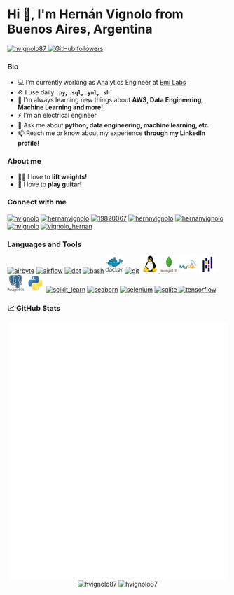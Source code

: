 <h1 align="left">Hi 👋, I'm Hernán Vignolo from Buenos Aires, Argentina</h1>

<p align="left">
  <a href="https://github.com/hvignolo87/">
    <img src="https://komarev.com/ghpvc/?username=hvignolo87&label=Profile%20views&color=0e75b6&style=flat" alt="hvignolo87" />
  </a>
  <a href="https://github.com/hvignolo87?tab=followers">
    <img alt="GitHub followers" src="https://img.shields.io/github/followers/hvignolo87?color=green&logo=github">
  </a>
</p>


### Bio

- 💻 I’m currently working as Analytics Engineer at [Emi Labs](https://github.com/emilabs)
- ⚙️ I use daily **`.py`, `.sql`, `.yml`, `.sh`**
- 🌱 I’m always learning new things about **AWS, Data Engineering, Machine Learning and more!**
- ⚡ I'm an electrical engineer
- 💬 Ask me about **python, data engineering, machine learning, etc**
- 📫 Reach me or know about my experience **through my LinkedIn profile!**


### About me
- 🏋️‍♂️ I love to **lift weights!**
- 🎸 I love to **play guitar!**


<h3 align="left">Connect with me</h3>
<p align="left">
<a href="https://dev.to/hvignolo" target="blank"><img align="center" src="https://raw.githubusercontent.com/rahuldkjain/github-profile-readme-generator/master/src/images/icons/Social/devto.svg" alt="hvignolo" height="30" width="40" /></a>
<a href="https://linkedin.com/in/hernanvignolo" target="blank"><img align="center" src="https://raw.githubusercontent.com/rahuldkjain/github-profile-readme-generator/master/src/images/icons/Social/linked-in-alt.svg" alt="hernanvignolo" height="30" width="40" /></a>
<a href="https://stackoverflow.com/users/19820067" target="blank"><img align="center" src="https://raw.githubusercontent.com/rahuldkjain/github-profile-readme-generator/master/src/images/icons/Social/stack-overflow.svg" alt="19820067" height="30" width="40" /></a>
<a href="https://kaggle.com/hernnvignolo" target="blank"><img align="center" src="https://raw.githubusercontent.com/rahuldkjain/github-profile-readme-generator/master/src/images/icons/Social/kaggle.svg" alt="hernnvignolo" height="30" width="40" /></a>
<a href="https://fb.com/hernanvignolo" target="blank"><img align="center" src="https://raw.githubusercontent.com/rahuldkjain/github-profile-readme-generator/master/src/images/icons/Social/facebook.svg" alt="hernanvignolo" height="30" width="40" /></a>
<a href="https://instagram.com/hvignolo" target="blank"><img align="center" src="https://raw.githubusercontent.com/rahuldkjain/github-profile-readme-generator/master/src/images/icons/Social/instagram.svg" alt="hvignolo" height="30" width="40" /></a>
<a href="https://www.hackerrank.com/vignolo_hernan" target="blank"><img align="center" src="https://raw.githubusercontent.com/rahuldkjain/github-profile-readme-generator/master/src/images/icons/Social/hackerrank.svg" alt="vignolo_hernan" height="30" width="40" /></a>
</p>

<h3 align="left">Languages and Tools</h3>
<p align="left">
<a href="https://airbyte.com/" target="_blank" rel="noreferrer"><img src="https://seeklogo.com/images/A/airbyte-logo-CC005A0105-seeklogo.com.png" alt="airbyte" width="40" height="40"/></a>
<a href="https://airflow.apache.org/" target="_blank" rel="noreferrer"><img src="https://cwiki.apache.org/confluence/download/attachments/145723561/airflow_transparent.png" alt="airflow" width="40" height="40"/></a>
<a href="https://www.getdbt.com/" target="_blank" rel="noreferrer"><img src="https://seeklogo.com/images/D/dbt-logo-500AB0BAA7-seeklogo.com.png" alt="dbt" width="40" height="40"/></a>  
<a href="https://www.gnu.org/software/bash/" target="_blank" rel="noreferrer"> <img src="https://www.vectorlogo.zone/logos/gnu_bash/gnu_bash-icon.svg" alt="bash" width="40" height="40"/></a>
<!-- 
<a href="https://www.w3schools.com/css/" target="_blank" rel="noreferrer"> <img src="https://raw.githubusercontent.com/devicons/devicon/master/icons/css3/css3-original-wordmark.svg" alt="css3" width="40" height="40"/></a>
-->
<a href="https://www.docker.com/" target="_blank" rel="noreferrer"> <img src="https://raw.githubusercontent.com/devicons/devicon/master/icons/docker/docker-original-wordmark.svg" alt="docker" width="40" height="40"/></a>
<!-- 
<a href="https://flask.palletsprojects.com/" target="_blank" rel="noreferrer"> <img src="https://www.vectorlogo.zone/logos/pocoo_flask/pocoo_flask-icon.svg" alt="flask" width="40" height="40"/> </a>
-->
<a href="https://git-scm.com/" target="_blank" rel="noreferrer"> <img src="https://www.vectorlogo.zone/logos/git-scm/git-scm-icon.svg" alt="git" width="40" height="40"/></a>
<!--  
<a href="https://www.w3.org/html/" target="_blank" rel="noreferrer"> <img src="https://raw.githubusercontent.com/devicons/devicon/master/icons/html5/html5-original-wordmark.svg" alt="html5" width="40" height="40"/></a>
-->
<a href="https://www.linux.org/" target="_blank" rel="noreferrer"> <img src="https://raw.githubusercontent.com/devicons/devicon/master/icons/linux/linux-original.svg" alt="linux" width="40" height="40"/> </a>
<!-- 
<a href="https://www.mathworks.com/" target="_blank" rel="noreferrer"> <img src="https://upload.wikimedia.org/wikipedia/commons/2/21/Matlab_Logo.png" alt="matlab" width="40" height="40"/></a>
-->
<a href="https://www.mongodb.com/" target="_blank" rel="noreferrer"> <img src="https://raw.githubusercontent.com/devicons/devicon/master/icons/mongodb/mongodb-original-wordmark.svg" alt="mongodb" width="40" height="40"/></a>
<a href="https://www.mysql.com/" target="_blank" rel="noreferrer"> <img src="https://raw.githubusercontent.com/devicons/devicon/master/icons/mysql/mysql-original-wordmark.svg" alt="mysql" width="40" height="40"/></a>
<a href="https://pandas.pydata.org/" target="_blank" rel="noreferrer"> <img src="https://raw.githubusercontent.com/devicons/devicon/2ae2a900d2f041da66e950e4d48052658d850630/icons/pandas/pandas-original.svg" alt="pandas" width="40" height="40"/></a>
<a href="https://www.postgresql.org" target="_blank" rel="noreferrer"> <img src="https://raw.githubusercontent.com/devicons/devicon/master/icons/postgresql/postgresql-original-wordmark.svg" alt="postgresql" width="40" height="40"/></a>
<a href="https://www.python.org" target="_blank" rel="noreferrer"> <img src="https://raw.githubusercontent.com/devicons/devicon/master/icons/python/python-original.svg" alt="python" width="40" height="40"/></a>
<a href="https://scikit-learn.org/" target="_blank" rel="noreferrer"> <img src="https://upload.wikimedia.org/wikipedia/commons/0/05/Scikit_learn_logo_small.svg" alt="scikit_learn" width="40" height="40"/></a>
<a href="https://seaborn.pydata.org/" target="_blank" rel="noreferrer"> <img src="https://seaborn.pydata.org/_images/logo-mark-lightbg.svg" alt="seaborn" width="40" height="40"/></a>
<a href="https://www.selenium.dev" target="_blank" rel="noreferrer"> <img src="https://raw.githubusercontent.com/detain/svg-logos/780f25886640cef088af994181646db2f6b1a3f8/svg/selenium-logo.svg" alt="selenium" width="40" height="40"/></a>
<a href="https://www.sqlite.org/" target="_blank" rel="noreferrer"> <img src="https://www.vectorlogo.zone/logos/sqlite/sqlite-icon.svg" alt="sqlite" width="40" height="40"/> </a>
<a href="https://www.tensorflow.org" target="_blank" rel="noreferrer"> <img src="https://www.vectorlogo.zone/logos/tensorflow/tensorflow-icon.svg" alt="tensorflow" width="40" height="40"/> </a> </p>

<h3 align="left">📈 GitHub Stats</h3>

<p align="center">
<img align="center" src="https://raw.githubusercontent.com/hvignolo87/github-stats/master/generated/languages.svg#gh-dark-mode-only" alt="hvignolo87" />
<img align="center" src="https://raw.githubusercontent.com/hvignolo87/github-stats/master/generated/overview.svg#gh-dark-mode-only" alt="hvignolo87" />
<img align="center" src="https://github-readme-stats.vercel.app/api?username=hvignolo87&show_icons=true&locale=en" alt="hvignolo87"/>
<img align="center" src="https://github-readme-streak-stats.herokuapp.com/?user=hvignolo87&" alt="hvignolo87"/>
</p>

